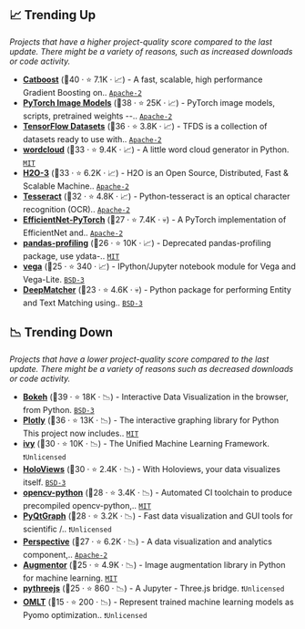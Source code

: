 ## 📈 Trending Up

_Projects that have a higher project-quality score compared to the last update. There might be a variety of reasons, such as increased downloads or code activity._

- <b><a href="https://github.com/catboost/catboost">Catboost</a></b> (🥈40 ·  ⭐ 7.1K · 📈) - A fast, scalable, high performance Gradient Boosting on.. <code><a href="http://bit.ly/3nYMfla">Apache-2</a></code>
- <b><a href="https://github.com/huggingface/pytorch-image-models">PyTorch Image Models</a></b> (🥇38 ·  ⭐ 25K · 📈) - PyTorch image models, scripts, pretrained weights --.. <code><a href="http://bit.ly/3nYMfla">Apache-2</a></code> <code><img src="https://git.io/JLy1Q" style="display:inline;" width="13" height="13"></code>
- <b><a href="https://github.com/tensorflow/datasets">TensorFlow Datasets</a></b> (🥇36 ·  ⭐ 3.8K · 📈) - TFDS is a collection of datasets ready to use with.. <code><a href="http://bit.ly/3nYMfla">Apache-2</a></code> <code><img src="https://git.io/JLy1A" style="display:inline;" width="13" height="13"></code>
- <b><a href="https://github.com/amueller/word_cloud">wordcloud</a></b> (🥈33 ·  ⭐ 9.4K · 📈) - A little word cloud generator in Python. <code><a href="http://bit.ly/34MBwT8">MIT</a></code>
- <b><a href="https://github.com/h2oai/h2o-3">H2O-3</a></b> (🥈33 ·  ⭐ 6.2K · 📈) - H2O is an Open Source, Distributed, Fast & Scalable Machine.. <code><a href="http://bit.ly/3nYMfla">Apache-2</a></code>
- <b><a href="https://github.com/madmaze/pytesseract">Tesseract</a></b> (🥇32 ·  ⭐ 4.8K · 📈) - Python-tesseract is an optical character recognition (OCR).. <code><a href="http://bit.ly/3nYMfla">Apache-2</a></code>
- <b><a href="https://github.com/lukemelas/EfficientNet-PyTorch">EfficientNet-PyTorch</a></b> (🥈27 ·  ⭐ 7.4K · 💀) - A PyTorch implementation of EfficientNet and.. <code><a href="http://bit.ly/3nYMfla">Apache-2</a></code> <code><img src="https://git.io/JLy1Q" style="display:inline;" width="13" height="13"></code>
- <b><a href="https://github.com/ydataai/pandas-profiling">pandas-profiling</a></b> (🥉26 ·  ⭐ 10K · 📈) - Deprecated pandas-profiling package, use ydata-.. <code><a href="http://bit.ly/34MBwT8">MIT</a></code> <code><img src="https://git.io/JLy1E" style="display:inline;" width="13" height="13"></code> <code><img src="https://git.io/JLy1S" style="display:inline;" width="13" height="13"></code>
- <b><a href="https://github.com/vega/ipyvega">vega</a></b> (🥉25 ·  ⭐ 340 · 📈) - IPython/Jupyter notebook module for Vega and Vega-Lite. <code><a href="http://bit.ly/3aKzpTv">BSD-3</a></code> <code><img src="https://git.io/JLy1E" style="display:inline;" width="13" height="13"></code>
- <b><a href="https://github.com/anhaidgroup/deepmatcher">DeepMatcher</a></b> (🥉23 ·  ⭐ 4.6K · 💀) - Python package for performing Entity and Text Matching using.. <code><a href="http://bit.ly/3aKzpTv">BSD-3</a></code>

## 📉 Trending Down

_Projects that have a lower project-quality score compared to the last update. There might be a variety of reasons such as decreased downloads or code activity._

- <b><a href="https://github.com/bokeh/bokeh">Bokeh</a></b> (🥇39 ·  ⭐ 18K · 📉) - Interactive Data Visualization in the browser, from Python. <code><a href="http://bit.ly/3aKzpTv">BSD-3</a></code>
- <b><a href="https://github.com/plotly/plotly.py">Plotly</a></b> (🥈36 ·  ⭐ 13K · 📉) - The interactive graphing library for Python This project now includes.. <code><a href="http://bit.ly/34MBwT8">MIT</a></code>
- <b><a href="https://github.com/unifyai/ivy">ivy</a></b> (🥉30 ·  ⭐ 10K · 📉) - The Unified Machine Learning Framework. <code>❗Unlicensed</code>
- <b><a href="https://github.com/holoviz/holoviews">HoloViews</a></b> (🥈30 ·  ⭐ 2.4K · 📉) - With Holoviews, your data visualizes itself. <code><a href="http://bit.ly/3aKzpTv">BSD-3</a></code> <code><img src="https://git.io/JLy1E" style="display:inline;" width="13" height="13"></code>
- <b><a href="https://github.com/opencv/opencv-python">opencv-python</a></b> (🥉28 ·  ⭐ 3.4K · 📉) - Automated CI toolchain to produce precompiled opencv-python,.. <code><a href="http://bit.ly/34MBwT8">MIT</a></code>
- <b><a href="https://github.com/pyqtgraph/pyqtgraph">PyQtGraph</a></b> (🥉28 ·  ⭐ 3.2K · 📉) - Fast data visualization and GUI tools for scientific /.. <code>❗Unlicensed</code>
- <b><a href="https://github.com/finos/perspective">Perspective</a></b> (🥉27 ·  ⭐ 6.2K · 📉) - A data visualization and analytics component,.. <code><a href="http://bit.ly/3nYMfla">Apache-2</a></code> <code><img src="https://git.io/JLy1E" style="display:inline;" width="13" height="13"></code>
- <b><a href="https://github.com/mdbloice/Augmentor">Augmentor</a></b> (🥉25 ·  ⭐ 4.9K · 📉) - Image augmentation library in Python for machine learning. <code><a href="http://bit.ly/34MBwT8">MIT</a></code>
- <b><a href="https://github.com/jupyter-widgets/pythreejs">pythreejs</a></b> (🥉25 ·  ⭐ 860 · 📉) - A Jupyter - Three.js bridge. <code>❗Unlicensed</code> <code><img src="https://git.io/JLy1E" style="display:inline;" width="13" height="13"></code>
- <b><a href="https://github.com/cog-imperial/OMLT">OMLT</a></b> (🥉15 ·  ⭐ 200 · 📉) - Represent trained machine learning models as Pyomo optimization.. <code>❗Unlicensed</code>

